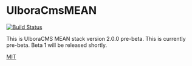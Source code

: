 UlboraCmsMEAN
==============
[![Build Status][travis-image]][travis-url]

This is UlboraCMS MEAN stack version 2.0.0 pre-beta.
This is currently pre-beta.
Beta 1 will be released shortly.

 [MIT](LICENSE)




[travis-image]: https://img.shields.io/travis/ulbora/ulboracms.svg?style=flat
[travis-url]: https://travis-ci.org/ulbora/ulboracms



